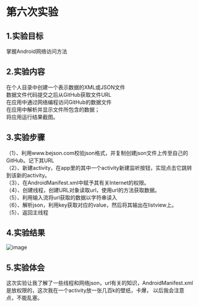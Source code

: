 # 第六次实验

## 1.实验目标
掌握Android网络访问方法  
## 2.实验内容
在个人目录中创建一个表示数据的XML或JSON文件<br>
数据文件代码提交之后从GitHub获取文件URL<br>
在应用中通过网络编程访问GitHub的数据文件<br>
在应用中解析并显示文件所包含的数据；<br>
将应用运行结果截图。<br>
## 3.实验步骤 
（1）、利用www.bejson.com校验json格式，并复制创建json文件上传至自己的GitHub。记下其URL         
（2）、新建activity，在app里的其中一个activity新建监听按钮，实现点击它跳转到该新的activity。         
（3）、在AndroidManifest.xml中赋予其有关Internet的权限。   
（4）、创建线程，创建URL对象读取url，使用url的方法获取数据。     
（5）、利用输入流将url获取的数据以字符串读入  
（6）、解析json，利用key获取对应的value，然后将其输出在listview上。    
（5）、返回主线程  
## 4.实验结果

![image](https://github.com/xiaojiahao/android-labs-2018/blob/master/soft1614080902319/sy6.png)

## 5.实验体会
这次实验让我了解了一些线程和网络json，url有关的知识，AndroidManifest.xml是放权限的，这次我在一个activity放一张几百k的壁纸，卡爆，
以后我会注意点，不能乱塞。
